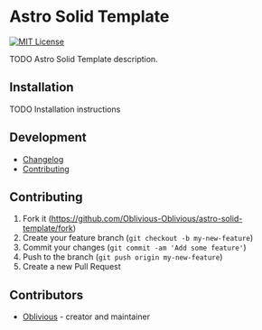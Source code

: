 # Astro Solid Template

[![MIT License](https://img.shields.io/badge/license-MIT-yellow.svg)](./LICENSE)

TODO Astro Solid Template description.

## Installation

TODO Installation instructions

## Development

- [Changelog](https://github.com/Oblivious-Oblivious/astro-solid-template/blob/master/CHANGELOG.md)
- [Contributing](https://github.com/Oblivious-Oblivious/astro-solid-template/blob/master/CONTRIBUTING.md)

## Contributing

1. Fork it (<https://github.com/Oblivious-Oblivious/astro-solid-template/fork>)
2. Create your feature branch (`git checkout -b my-new-feature`)
3. Commit your changes (`git commit -am 'Add some feature'`)
4. Push to the branch (`git push origin my-new-feature`)
5. Create a new Pull Request

## Contributors

- [Oblivious](https://github.com/Oblivious-Oblivious) - creator and maintainer
